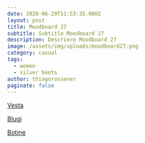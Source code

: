 ```yaml
---
date: 2020-06-29T11:53:35.000Z
layout: post
title: Moodboard 27
subtitle: Subtitle Moodboard 27
description: Descriere Moodboard 27
image: /assets/img/uploads/moodboard27.png
category: casual
tags:
  - women
  - silver boots
author: thiagorossener
paginate: false
---
```

[Vesta](http://bit.do/fGgif)

[Blugi](http://bit.do/fGgik)

[Botine](http://bit.do/fGgip)